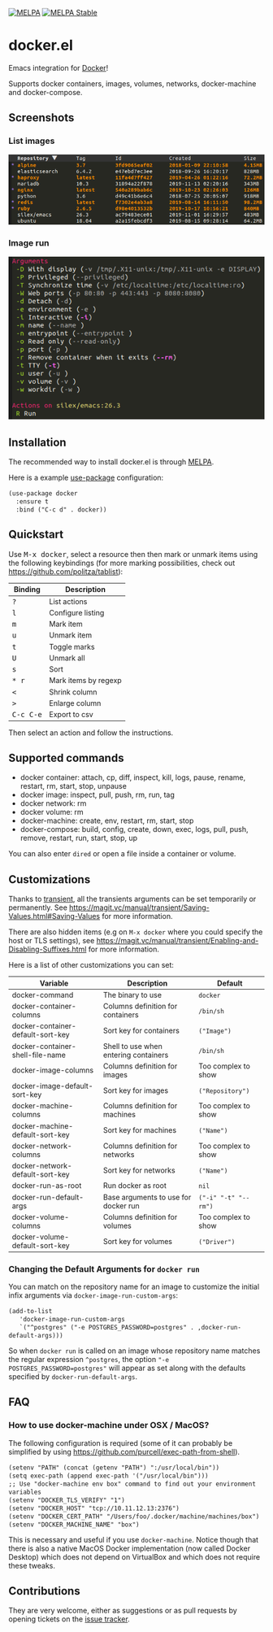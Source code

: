 [![MELPA](http://melpa.org/packages/docker-badge.svg)](http://melpa.org/#/docker)
[![MELPA Stable](http://stable.melpa.org/packages/docker-badge.svg)](http://stable.melpa.org/#/docker)

# docker.el

Emacs integration for [Docker](https://www.docker.com)!

Supports docker containers, images, volumes, networks, docker-machine and docker-compose.

## Screenshots

### List images

![Images list](screenshots/image-ls.png)

### Image run

![Image run](screenshots/image-run.png)

## Installation

The recommended way to install docker.el is through [MELPA](https://github.com/milkypostman/melpa).

Here is a example [use-package](https://github.com/jwiegley/use-package) configuration:

``` elisp
(use-package docker
  :ensure t
  :bind ("C-c d" . docker))
```

## Quickstart

Use <kbd>M-x docker</kbd>, select a resource then then mark or unmark items using the following keybindings (for more
marking possibilities, check out https://github.com/politza/tablist):

| Binding            | Description          |
|--------------------|----------------------|
| <kbd>?</kbd>       | List actions         |
| <kbd>l</kbd>       | Configure listing    |
| <kbd>m</kbd>       | Mark item            |
| <kbd>u</kbd>       | Unmark item          |
| <kbd>t</kbd>       | Toggle marks         |
| <kbd>U</kbd>       | Unmark all           |
| <kbd>s</kbd>       | Sort                 |
| <kbd>* r</kbd>     | Mark items by regexp |
| <kbd><</kbd>       | Shrink column        |
| <kbd>></kbd>       | Enlarge column       |
| <kbd>C-c C-e</kbd> | Export to csv        |

Then select an action and follow the instructions.

## Supported commands

- docker container: attach, cp, diff, inspect, kill, logs, pause, rename, restart, rm, start, stop, unpause
- docker image: inspect, pull, push, rm, run, tag
- docker network: rm
- docker volume: rm
- docker-machine: create, env, restart, rm, start, stop
- docker-compose: build, config, create, down, exec, logs, pull, push, remove, restart, run, start, stop, up

You can also enter `dired` or open a file inside a container or volume.

## Customizations

Thanks to [transient](https://github.com/magit/transient), all the transients arguments can be set temporarily or
permanently. See https://magit.vc/manual/transient/Saving-Values.html#Saving-Values for more information.

There are also hidden items (e.g on `M-x docker` where you could specify the host or TLS settings), see
https://magit.vc/manual/transient/Enabling-and-Disabling-Suffixes.html for more information.

Here is a list of other customizations you can set:

| Variable                          | Description                           | Default              |
|-----------------------------------|---------------------------------------|----------------------|
| docker-command                    | The binary to use                     | `docker`             |
| docker-container-columns          | Columns definition for containers     | `/bin/sh`            |
| docker-container-default-sort-key | Sort key for containers               | `("Image")`          |
| docker-container-shell-file-name  | Shell to use when entering containers | `/bin/sh`            |
| docker-image-columns              | Columns definition for images         | Too complex to show  |
| docker-image-default-sort-key     | Sort key for images                   | `("Repository")`     |
| docker-machine-columns            | Columns definition for machines       | Too complex to show  |
| docker-machine-default-sort-key   | Sort key for machines                 | `("Name")`           |
| docker-network-columns            | Columns definition for networks       | Too complex to show  |
| docker-network-default-sort-key   | Sort key for networks                 | `("Name")`           |
| docker-run-as-root                | Run docker as root                    | `nil`                |
| docker-run-default-args           | Base arguments to use for docker run  | `("-i" "-t" "--rm")` |
| docker-volume-columns             | Columns definition for volumes        | Too complex to show  |
| docker-volume-default-sort-key    | Sort key for volumes                  | `("Driver")`         |

### Changing the Default Arguments for `docker run`

You can match on the repository name for an image to customize the initial infix arguments via `docker-image-run-custom-args`:

```elips
(add-to-list
   'docker-image-run-custom-args
   `("^postgres" ("-e POSTGRES_PASSWORD=postgres" . ,docker-run-default-args)))
```

So when `docker run` is called on an image whose repository name matches the regular expression `^postgres`, the option `"-e POSTGRES_PASSWORD=postgres"` will appear as set along with the defaults specified by `docker-run-default-args`.

## FAQ

### How to use docker-machine under OSX / MacOS?

The following configuration is required (some of it can probably be simplified by using
https://github.com/purcell/exec-path-from-shell).

``` elisp
(setenv "PATH" (concat (getenv "PATH") ":/usr/local/bin"))
(setq exec-path (append exec-path '("/usr/local/bin")))
;; Use "docker-machine env box" command to find out your environment variables
(setenv "DOCKER_TLS_VERIFY" "1")
(setenv "DOCKER_HOST" "tcp://10.11.12.13:2376")
(setenv "DOCKER_CERT_PATH" "/Users/foo/.docker/machine/machines/box")
(setenv "DOCKER_MACHINE_NAME" "box")
```

This is necessary and useful if you use `docker-machine`.
Notice though that there is also a native MacOS Docker implementation
(now called Docker Desktop)
which does not depend on VirtualBox and which does not require these tweaks.

## Contributions

They are very welcome, either as suggestions or as pull requests by opening tickets
on the [issue tracker](https://github.com/Silex/docker.el/issues).
